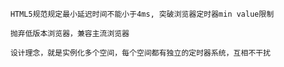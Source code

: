 ```
	HTML5规范规定最小延迟时间不能小于4ms, 突破浏览器定时器min value限制
```

```
	抛弃低版本浏览器，兼容主流浏览器
```

```
	设计理念，就是实例化多个空间，每个空间都有独立的定时器系统，互相不干扰
```

